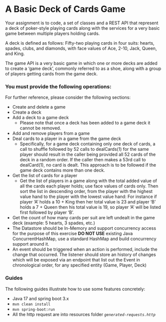 # A Basic Deck of Cards Game

Your assignment is to code, a set of classes and a REST API that represent a deck of poker-style playing cards along 
with the services for a very basic game between multiple players holding cards.

A deck is defined as follows: Fifty-two playing cards in four suits: hearts, spades, clubs, and diamonds, 
with face values of Ace, 2-10, Jack, Queen, and King.

The game API is a very basic game in which one or more decks are added to create a ‘game deck’, commonly referred to as a shoe, 
along with a group of players getting cards from the game deck.

### You must provide the following operations:

For further reference, please consider the following sections:

* Create and delete a game
* Create a deck 
* Add a deck to a game deck 
  * Please note that once a deck has been added to a game deck it cannot be removed. 
* Add and remove players from a game
* Deal cards to a player in a game from the game deck 
  * Specifically, for a game deck containing only one deck of cards, a call to shuffle
    followed by 52 calls to dealCards(1) for the same player should result in the
    caller being provided all 52 cards of the deck in a random order. If the caller then
    makes a 53rd call to dealCard(1), no card is dealt. This approach is to be
    followed if the game deck contains more than one deck.
* Get the list of cards for a player 
  * Get the list of players in a game along with the total added value of all the cards each
    player holds; use face values of cards only. Then sort the list in descending order, from
    the player with the highest value hand to the player with the lowest value hand:
    For instance if player ‘A’ holds a 10 + King then her total value is 23 and player
    ‘B’ holds a 7 + Queen then his total value is 19, so player ‘A’ will be listed first
    followed by player ‘B’. 
* Get the count of how many cards per suit are left undealt in the game deck (example: 5
hearts, 3 spades, etc.)
* The Datastore should be In-Memory and support concurrency access for the purpose of
this exercise **DO NOT USE** existing Java ConcurrentHashMap, use a standard
HashMap and build concurrency support around it. 
* An event should be triggered when an action is performed, include the change that
occurred. The listener should store an history of changes which will be exposed via an
endpoint that list out the Event in chronological order, for any specified entity (Game,
Player, Deck)

### Guides

The following guides illustrate how to use some features concretely:

* Java 17 and spring boot 3.x
* `mvn clean install`
* `mvn spring-boot:run`
* All the http request are into resources folder _`generated-requests.http`_

